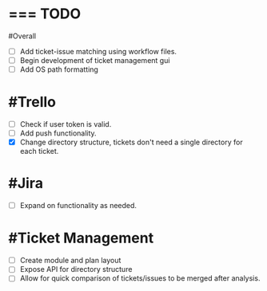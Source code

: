 ===
TODO
======

#Overall
-[ ] Add ticket-issue matching using workflow files.
-[ ] Begin development of ticket management gui
-[ ] Add OS path formatting

#Trello
==
-[ ] Check if user token is valid.
-[ ] Add push functionality.
-[x] Change directory structure, tickets don't need a single directory for each ticket.

#Jira
==
-[ ] Expand on functionality as needed.

#Ticket Management
==
-[ ] Create module and plan layout
-[ ] Expose API for directory structure
-[ ] Allow for quick comparison of tickets/issues to be merged after analysis.
